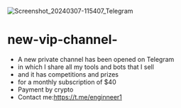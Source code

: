 ![Screenshot_20240307-115407_Telegram](https://github.com/enginneer1/new-vip-channel-/assets/157595996/93095074-e081-46e0-8bee-6ed29e5dfad6)
# new-vip-channel-
- A new private channel has been opened on Telegram
- in which I share all my tools and bots that I sell
- and it has competitions and prizes
- for a monthly subscription of $40
- Payment by crypto ​
- Contact me:https://t.me/enginneer1 
